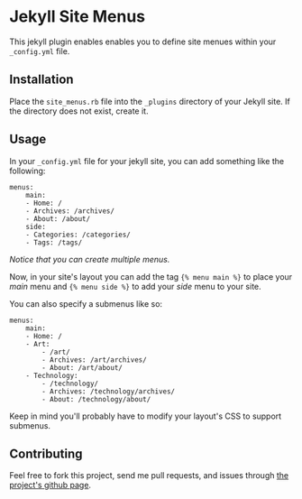 Jekyll Site Menus
=================

This jekyll plugin enables enables you to define site menues within your
`_config.yml` file.

Installation
------------

Place the `site_menus.rb` file into the `_plugins` directory of your Jekyll
site.  If the directory does not exist, create it.

Usage
-----

In your `_config.yml` file for your jekyll site, you can add something like the
following:

    menus:
        main:
        - Home: /
        - Archives: /archives/
        - About: /about/
        side:
        - Categories: /categories/
        - Tags: /tags/

*Notice that you can create multiple menus.*

Now, in your site's layout you can add the tag `{% menu main %}` to place your
*main* menu and `{% menu side %}` to add your *side* menu to your site.

You can also specify a submenus like so:

    menus:
        main:
        - Home: /
        - Art:
            - /art/
            - Archives: /art/archives/
            - About: /art/about/
        - Technology:
            - /technology/
            - Archives: /technology/archives/
            - About: /technology/about/

Keep in mind you'll probably have to modify your layout's CSS to support
submenus.

Contributing
------------

Feel free to fork this project, send me pull requests, and issues through [the
project's github page][project-page].

[project-page]: https://github.com/MrWerewolf/jekyll-site-menus
